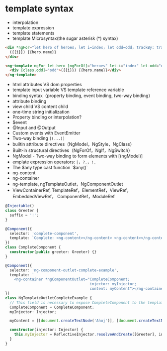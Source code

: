 # template syntax

- interpolation
- template expression
- template statements
- template Microsyntax(the sugar asterisk (*) syntax)

```html
<div *ngFor="let hero of heroes; let i=index; let odd=odd; trackBy: trackById" [class.odd]="odd">
  ({{i}}) {{hero.name}}
</div>

<ng-template ngFor let-hero [ngForOf]="heroes" let-i="index" let-odd="odd" [ngForTrackBy]="trackById">
  <div [class.odd]="odd">({{i}}) {{hero.name}}</div>
</ng-template>
```

- html attributes VS dom properties
- template input variable VS template reference variable
- binding syntax（property binding, event binding, two-way binding）
- attribute binding
- view child VS content child
- one-time string initialization
- Property binding or interpolation?
- $event
- @Input and @Output
- Custom events with EventEmitter
- Two-way binding `[(...)]`
- builtin attribute directives（NgModel，NgStyle，NgClass）
- Built-in structural directives（NgForOf，NgIf，NgSwitch）
- NgModel - Two-way binding to form elements with [(ngModel)]
- emplate expression operators: `|`，`?.`，`!.`
- The $any type cast function `$any(<expression>)`
- ng-content
- ng-container
- ng-template, ngTemplateOutlet，NgComponentOutlet
- ViewContainerRef, TemplateRef，ElementRef，ViewRef，EmbeddedViewRef， ComponentRef，ModuleRef

```ts
@Injectable()
class Greeter {
  suffix = '!';
}

@Component({
  selector: 'complete-component',
  template: `Complete: <ng-content></ng-content> <ng-content></ng-content>{{ greeter.suffix }}`
})
class CompleteComponent {
  constructor(public greeter: Greeter) {}
}

@Component({
  selector: 'ng-component-outlet-complete-example',
  template: `
    <ng-container *ngComponentOutlet="CompleteComponent;
                                      injector: myInjector;
                                      content: myContent"></ng-container>`
})
class NgTemplateOutletCompleteExample {
  // This field is necessary to expose CompleteComponent to the template.
  CompleteComponent = CompleteComponent;
  myInjector: Injector;

  myContent = [[document.createTextNode('Ahoj')], [document.createTextNode('Svet')]];

  constructor(injector: Injector) {
    this.myInjector = ReflectiveInjector.resolveAndCreate([Greeter], injector);
  }
}
```

